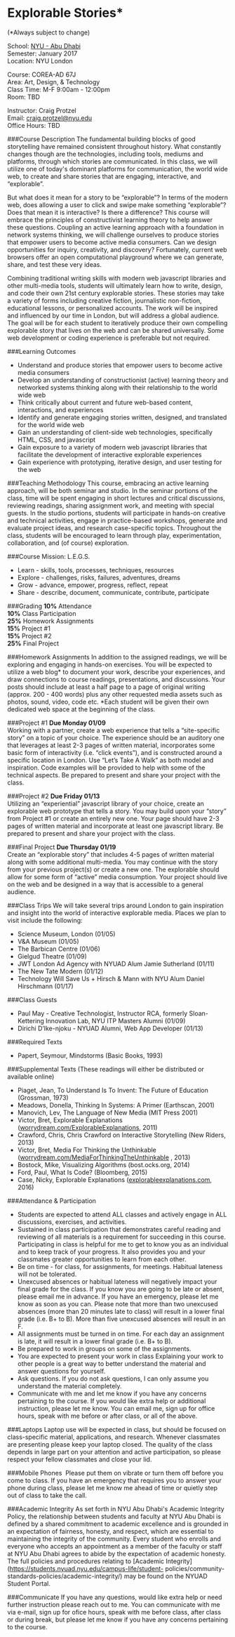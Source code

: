 Explorable Stories*
===================
(*Always subject to change)

School: [NYU - Abu Dhabi](http://nyuad.nyu.edu/en/)  
Semester: January 2017  
Location: NYU London  

Course: COREA-AD 67J  
Area: Art, Design, & Technology  
Class Time: M-F 9:00am - 12:00pm  
Room: TBD  

Instructor: Craig Protzel  
Email: craig.protzel@nyu.edu  
Office Hours: TBD

###Course Description
The fundamental building blocks of good storytelling have remained consistent throughout history. What constantly changes though are the technologies, including tools, mediums and platforms, through which stories are communicated. In this class, we will utilize one of today's dominant platforms for communication, the world wide web, to create and share stories that are engaging, interactive, and “explorable”.   

But what does it mean for a story to be “explorable”? In terms of the modern web, does allowing a user to click and swipe make something “explorable”? Does that mean it is interactive? Is there a difference? This course will embrace the principles of constructivist learning theory to help answer these questions. Coupling an active learning approach with a foundation in network systems thinking, we will challenge ourselves to produce stories that empower users to become active media consumers. Can we design opportunities for inquiry, creativity, and discovery?  Fortunately, current web browsers offer an open computational playground where we can generate, share, and test these very ideas.   

Combining traditional writing skills with modern web javascript libraries and other multi-media tools, students will ultimately learn how to write, design, and code their own 21st century explorable stories. These stories may take a variety of forms including creative fiction, journalistic non-fiction, educational lessons, or personalized accounts. The work will be inspired and influenced by our time in London, but will address a global audience. The goal will be for each student to iteratively produce their own compelling explorable story that lives on the web and can be shared universally. Some web development or coding experience is preferable but not required.  

###Learning Outcomes
* Understand and produce stories that empower users to become active media consumers  
* Develop an understanding of constructionist (active) learning theory and networked systems thinking along with their relationship to the world wide web    
* Think critically about current and future web-based content, interactions, and experiences
* Identify and generate engaging stories written, designed, and translated for the world wide web  
* Gain an understanding of client-side web technologies, specifically HTML, CSS, and javascript  
* Gain exposure to a variety of modern web javascript libraries that facilitate the development of interactive explorable experiences  
* Gain experience with prototyping, iterative design, and user testing for the web  

###Teaching Methodology
This course, embracing an active learning approach, will be both seminar and studio. In the seminar portions of the class, time will be spent engaging in short lectures and critical discussions, reviewing readings, sharing assignment work, and meeting with special guests. In the studio portions, students will participate in hands-on creative and technical activities, engage in practice-based workshops, generate and evaluate project ideas, and research case-specific topics. Throughout the class, students will be encouraged to learn through play, experimentation, collaboration, and (of course) exploration.  

###Course Mission: L.E.G.S.
* Learn - skills, tools, processes, techniques, resources
* Explore - challenges, risks, failures, adventures, dreams 
* Grow - advance, empower, progress, reflect, repeat
* Share - describe, document, communicate, contribute, participate

###Grading
**10%** Attendance  
**10%** Class Participation  
**25%** Homework Assignments  
**15%** Project #1  
**15%** Project #2  
**25%** Final Project  

###Homework Assignments
In addition to the assigned readings, we will be exploring and engaging in hands-on exercises. You will be expected to utilize a web blog* to document your work, describe your experiences, and draw connections to course readings, presentations, and discussions. Your posts should include at least a half page to a page of original writing (approx. 200 - 400 words) plus any other requested media assets such as photos, sound, video, code etc.
*Each student will be given their own dedicated web space at the beginning of the class.

###Project #1
**Due Monday 01/09**  
Working with a partner, create a web experience that tells a “site-specific story” on a topic of your choice. The experience should be an auditory one that  leverages at least 2-3 pages of written material, incorporates some basic form of interactivity (i.e. “click events”), and is constructed around a specific location in London. Use “Let’s Take A Walk” as both model and inspiration. Code examples will be provided to help with some of the technical aspects. Be prepared to present and share your project with the class. 

###Project #2
**Due Friday 01/13**  
Utilizing an “experiential” javascript library of your choice, create an explorable web prototype that tells a story. You may build upon your “story” from Project #1 or create an entirely new one. Your page should have 2-3 pages of written material and incorporate at least one javascript library. Be prepared to present and share your project with the class.

###Final Project
**Due Thursday 01/19**  
Create an “explorable story” that includes 4-5 pages of written material along with some additional multi-media. You may continue with the story from your previous project(s) or create a new one. The explorable should allow for some form of “active” media consumption. Your project should live on the web and be designed in a way that is accessible to a general audience.

###Class Trips
We will take several trips around London to gain inspiration and insight into the world of interactive explorable media. Places we plan to visit include the following:  
* Science Museum, London (01/05)
* V&A Museum (01/05)  
* The Barbican Centre (01/06)  
* Gielgud Theatre (01/09)  
* JWT London Ad Agency  with NYUAD Alum Jamie Sutherland (01/11)
* The New Tate Modern (01/12)  
* Technology Will Save Us + Hirsch & Mann with NYU Alum Daniel Hirschmann (01/17)  

###Class Guests
* Paul May - Creative Technologist, Instructor RCA, formerly Sloan-Kettering Innovation Lab, NYU ITP Masters Alumni (01/09)  
* Dirichi D’Ike-njoku - NYUAD Alumni, Web App Developer (01/13)   

###Required  Texts
* Papert, Seymour, Mindstorms (Basic Books, 1993)  

###Supplemental Texts
(These readings will either be distributed or available online)  
* Piaget, Jean, To Understand Is To Invent: The Future of Education (Grossman, 1973)  
* Meadows, Donella, Thinking In Systems: A Primer (Earthscan, 2001)  
* Manovich, Lev, The Language of New Media (MIT Press 2001)  
* Victor, Bret, Explorable Explanations ([worrydream.com/ExplorableExplanations](http://worrydream.com/ExplorableExplanations/), 2011)  
* Crawford, Chris, Chris Crawford on Interactive Storytelling (New Riders, 2013)  
* Victor, Bret, Media For Thinking the Unthinkable ([worrydream.com/MediaForThinkingTheUnthinkable](http://worrydream.com/MediaForThinkingTheUnthinkable/) , 2013)  
* Bostock, Mike, Visualizing Algorithms (bost.ocks.org, 2014)  
* Ford, Paul, What Is Code? (Bloomberg, 2015)  
* Case, Nicky, Explorable Explanations ([explorableexplanations.com](http://explorableexplanations.com/), 2016)  

###Attendance & Participation
* Students are expected to attend ALL classes and actively engage in ALL discussions, exercises, and activities.   
* Sustained in class participation that demonstrates careful reading and reviewing of all materials is a requirement for succeeding in this course. Participating in class is helpful for me to get to know you as an individual and to keep track of your progress. It also provides you and your classmates greater opportunities to learn from each other.  
* Be on time - for class, for assignments, for meetings. Habitual lateness will not be tolerated.   
* Unexcused absences or habitual lateness will negatively impact your final grade for the class. If you know you are going to be late or absent, please email me in advance. If you have an emergency, please let me know as soon as you can. Please note that more than two unexcused absences (more than 20 minutes late to class) will result in a lower final grade (i.e. B+ to B). More than five unexcused absences will result in an F.  
* All assignments must be turned in on time. For each day an assignment is late, it will result in a lower final grade (i.e. B+ to B).   
* Be prepared to work in groups on some of the assignments.  
* You are expected to present your work in class  Explaining your work to other people is a great way to better understand the material and answer questions for yourself.  
* Ask questions. If you do not ask questions, I can only assume you understand the material completely.  
* Communicate with me and let me know if you have any concerns pertaining to the course. If you would like extra help or additional instruction, please let me know. You can email me, sign up for office hours, speak with me before or after class, or all of the above.  

###Laptops
Laptop use will be expected in class, but should be focused on class-specific material, applications, and research. Whenever classmates are presenting please keep your laptop closed. The quality of the class depends in large part on your attention and active participation, so please respect your fellow classmates and close your lid.  

###Mobile Phones
 Please put them on vibrate or turn them off before you come to class. If you have an emergency that requires you to answer your phone during class, please let me know me ahead of time or quietly step out of class to take the call.  

###Academic Integrity
As set forth in NYU Abu Dhabi's Academic Integrity Policy, the relationship between students and faculty at NYU Abu Dhabi is defined by a shared commitment to academic excellence and is grounded in an expectation of fairness, honesty, and respect, which are essential to maintaining the integrity of the community. Every student who enrolls and everyone who accepts an appointment as a member of the faculty or staff at NYU Abu Dhabi agrees to abide by the expectation of academic honesty. The full policies and procedures relating to [Academic Integrity](https://students.nyuad.nyu.edu/campus-life/student- policies/community-standards-policies/academic-integrity/) may be found on the NYUAD Student Portal.   

###Communicate
If you have any questions, would like extra help or need further instruction please reach out to me. You can communicate with me via e-mail, sign up for ofice hours, speak with me before class, after class or during break, but please let me know if you have any concerns pertaining to the course.  
